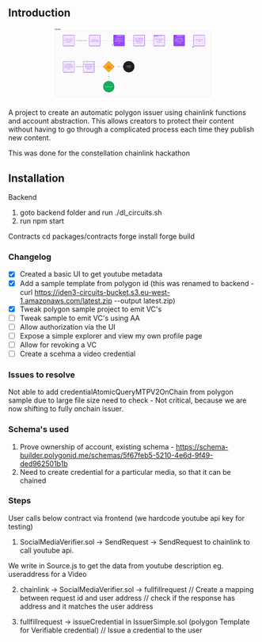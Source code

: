 ## Introduction

<div style="text-align:center;">
    <img src="./FlowDefend.png" alt="Alt Text" width="65%">
</div>


A project to create an automatic polygon issuer using chainlink functions and account abstraction. This allows 
creators to protect their content without having to go through a complicated process each time they publish new content.

This was done for the constellation chainlink hackathon


## Installation

Backend
1. goto backend folder and run ./dl_circuits.sh
2. run npm start

Contracts
cd packages/contracts
forge install
forge build

### Changelog
- [x] Created a basic UI to get youtube metadata
- [x] Add a sample template from polygon id (this was renamed to backend - curl https://iden3-circuits-bucket.s3.eu-west-1.amazonaws.com/latest.zip --output latest.zip)
- [x] Tweak polygon sample project to emit VC's
- [ ] Tweak sample to emit VC's using AA
- [ ] Allow authorization via the UI
- [ ] Expose a simple explorer and view my own profile page
- [ ] Allow for revoking a VC
- [ ] Create a scehma a video credential

### Issues to resolve
Not able to add credentialAtomicQueryMTPV2OnChain from polygon sample due to large file size need to check - Not critical, because we are now shifting to fully onchain issuer.

### Schema's used 
1. Prove ownership of account, existing schema - https://schema-builder.polygonid.me/schemas/5f67feb5-5210-4e6d-9f49-ded962501b1b
2. Need to create credential for a particular media, so that it can be chained


### Steps
User calls below contract via frontend (we hardcode youtube api key for testing)
1. SocialMediaVerifier.sol -> SendRequest -> SendRequest to chainlink to call youtube api.

We write in Source.js to get the data from youtube description eg. useraddress for a Video

2. chainlink -> SocialMediaVerifier.sol -> fullfillrequest
// Create a mapping between request id and user address
// check if the response has address and it matches the user address

3. fullfillrequest -> issueCredential in IssuerSimple.sol (polygon Template for Verifiable credential)
// Issue a credential to the user